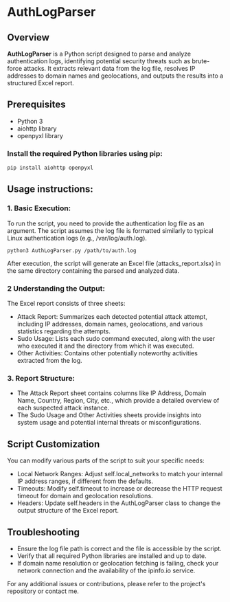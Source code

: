 # AuthLogParser

## Overview

**AuthLogParser** is a Python script designed to parse and analyze authentication logs, identifying potential security threats such as brute-force attacks. It extracts relevant data from the log file, resolves IP addresses to domain names and geolocations, and outputs the results into a structured Excel report.

## Prerequisites

- Python 3
- aiohttp library
- openpyxl library

### Install the required Python libraries using pip:

```
pip install aiohttp openpyxl
```

## Usage instructions:

### 1. Basic Execution:

To run the script, you need to provide the authentication log file as an argument. The script assumes the log file is formatted similarly to typical Linux authentication logs (e.g., /var/log/auth.log).

```
python3 AuthLogParser.py /path/to/auth.log
```

After execution, the script will generate an Excel file (attacks_report.xlsx) in the same directory containing the parsed and analyzed data.


### 2 Understanding the Output:

The Excel report consists of three sheets:

- Attack Report: Summarizes each detected potential attack attempt, including IP addresses, domain names, geolocations, and various statistics regarding the attempts.
- Sudo Usage: Lists each sudo command executed, along with the user who executed it and the directory from which it was executed.
- Other Activities: Contains other potentially noteworthy activities extracted from the log.

### 3. Report Structure:

- The Attack Report sheet contains columns like IP Address, Domain Name, Country, Region, City, etc., which provide a detailed overview of each suspected attack instance.
- The Sudo Usage and Other Activities sheets provide insights into system usage and potential internal threats or misconfigurations.

## Script Customization

You can modify various parts of the script to suit your specific needs:

- Local Network Ranges: Adjust self.local_networks to match your internal IP address ranges, if different from the defaults.
- Timeouts: Modify self.timeout to increase or decrease the HTTP request timeout for domain and geolocation resolutions.
- Headers: Update self.headers in the AuthLogParser class to change the output structure of the Excel report.

## Troubleshooting

- Ensure the log file path is correct and the file is accessible by the script.
- Verify that all required Python libraries are installed and up to date.
- If domain name resolution or geolocation fetching is failing, check your network connection and the availability of the ipinfo.io service.

For any additional issues or contributions, please refer to the project's repository or contact me.